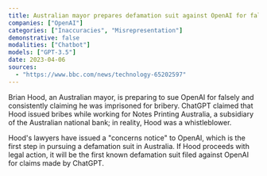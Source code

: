 ```yaml
---
title: Australian mayor prepares defamation suit against OpenAI for falsely claiming he was imprisoned for bribery
companies: ["OpenAI"]
categories: ["Inaccuracies", "Misrepresentation"]
demonstrative: false
modalities: ["Chatbot"]
models: ["GPT-3.5"]
date: 2023-04-06
sources:
  - "https://www.bbc.com/news/technology-65202597"
---
```


Brian Hood, an Australian mayor, is preparing to sue OpenAI for falsely and consistently claiming he was imprisoned for bribery. ChatGPT claimed that Hood issued bribes while working for Notes Printing Australia, a subsidiary of the Australian national bank; in reality, Hood was a whistleblower.

Hood's lawyers have issued a "concerns notice" to OpenAI, which is the first step in pursuing a defamation suit in Australia. If Hood proceeds with legal action, it will be the first known defamation suit filed against OpenAI for claims made by ChatGPT.
